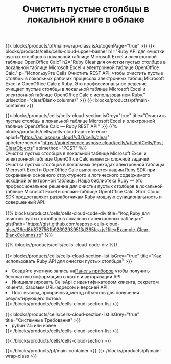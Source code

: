 ﻿---
title:  Очистить пустые столбцы в локальной книге в облаке
description: Облачные API и SDK для очистки пустых столбцов в Microsoft Excel и OpenOffice Calc. Очистите пустые столбцы в локальных электронных таблицах с помощью Cells Cloud API. SDK поддерживает различные языки разработки. Среди них Android, C#, Go, Java, NodeJS, Perl, PHP, Python, Ruby и swift.
url: /ru/ruby/clear/blank-columns/
---
{{< blocks/products/pf/main-wrap-class isAutogenPage="true" >}}
{{< blocks/products/cells/cells-cloud-upper-banner h1="Ruby API для очистки пустых столбцов в локальной таблице Microsoft Excel и электронной таблице OpenOffice Calc" h2="Ruby Clear для очистки пустых столбцов в локальной таблице Microsoft Excel и электронной таблице OpenOffice Calc." p="Используйте Cells Очистить REST API, чтобы очистить пустые столбцы в локальных рабочих процессах электронных таблиц Microsoft Excel и OpenOffice Calc в Ruby. Это профессиональное решение очищает пустые столбцы в локальной таблице Microsoft Excel и электронной таблице OpenOffice Calc с использованием Ruby." urlsection="clear/Blank-columns/" >}}
{{< blocks/products/pf/main-container >}}

{{< blocks/products/cells/cells-cloud-section isGrey="true" title="Очистить пустые столбцы в локальной таблице Microsoft Excel и электронной таблице OpenOffice Calc — Ruby REST API" >}}
{{% blocks/products/cells/cells-cloud-api-reference apiurl="https://api.aspose.cloud/v3.0/cells/clear" apireferenceurl="https://apireference.aspose.cloud/cells/#/LightCells/PostClearObjects" apimethod="POST" %}}
<br/>
Очистка пустых столбцов в локальной таблице Microsoft Excel и электронной таблице OpenOffice Calc является сложной задачей. Очистка пустых столбцов в локальных переходах электронной таблицы Microsoft Excel и OpenOffice Calc выполняется нашим Ruby SDK при сохранении основного структурного и логического содержимого исходной электронной таблицы. Наша библиотека Ruby — это профессиональное решение для очистки пустых столбцов в локальной таблице Microsoft Excel и онлайн-таблице OpenOffice Calc. Этот Cloud SDK предоставляет разработчикам Ruby мощную функциональность и совершенный API.
<br/>
<br/>
{{% blocks/products/cells/cells-cloud-code-div title="Код Ruby для очистки пустых столбцов в локальных электронных таблицах" gistPath="https://gist.github.com/aspose-cells-cloud-gists/36ed8b8727561b92692939513d365fca.js?file=Example-Clear-BlankColumns.rb" %}}
  
{{% /blocks/products/cells/cells-cloud-code-div %}}
<br/>
<br/>
{{< blocks/products/cells/cells-cloud-section-list isGrey="true" title="Как использовать Ruby API для очистки пустых столбцов" >}}
<li> Создайте учетную запись на<a href="https://dashboard.aspose.cloud/">Панель приборов</a> чтобы получить бесплатную информацию о квоте и авторизации API</li>
<li>Инициализировать CellsApi с идентификатором клиента, секретом клиента, базовым URL-адресом и версией API.</li>
<li>Пост вызова_прозрачный_метод объектов для получения результирующего потока</li>
{{< /blocks/products/cells/cells-cloud-section-list >}}
<br/>
<br/>
{{< blocks/products/cells/cells-cloud-section-list isGrey="true" title="Системные Требования" >}}
<li>рубин 2.5 или новее</li>
{{< /blocks/products/cells/cells-cloud-section-list >}}

{{< /blocks/products/cells/cells-cloud-section >}}

{{< /blocks/products/pf/main-container >}}
{{< /blocks/products/pf/main-wrap-class >}}
